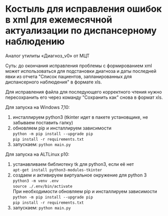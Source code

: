# Костыль для исправления ошибок в xml для ежемесячной актуализации по диспансерному наблюдению
Аналог утилиты «Диагноз_v0» от МЦТ

Суть: до окончания исправления проблемы с формированием xml может использоваться
для подстановки диагноза и даты последней явки из отчета 
"Список пациентов, запланированных для диспансерного наблюдения" в формате xls.

Для исправления файла для последующего корректного чтения нужно пересохранить его 
через команду "Сохранить как" снова в формат xls.

Для запуска на Windows 7,10:
1) инсталлируем python3 (tkinter идет в пакете установщике, не забываем поставить галку)
2) обновляем pip и инсталлируем зависимости\
  `python -m pip install --upgrade pip`\
  `pip install -r requirements.txt`
3) запускаем: `python main.py`
 
Для запуска на ALTLinux p10:
1) устанавливаем библиотеку tk для python3, если её нет\
  `apt-get install python3-modules-tkinter`
2) создаем и активируем виртуальное окружение для python 3\
  `python3 -m venv .env`\
  `source ./.env/bin/activate`\
  При необходимости обновляем pip и инсталлируем зависимости\
  `python -m pip install --upgrade pip`\
  `pip install -r requirements.txt`
3) запускаем: `python main.py`
